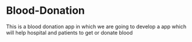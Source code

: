 # Blood-Donation
This is a blood donation app in which we are going to develop a app which will help hospital and patients to get or donate blood
